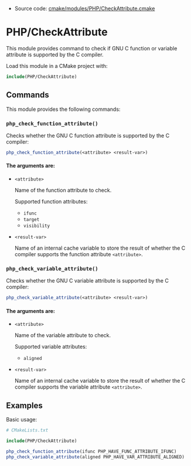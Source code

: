 <!-- This is auto-generated file. -->
* Source code: [cmake/modules/PHP/CheckAttribute.cmake](https://github.com/petk/php-build-system/blob/master/cmake/cmake/modules/PHP/CheckAttribute.cmake)

# PHP/CheckAttribute

This module provides command to check if GNU C function or variable attribute is
supported by the C compiler.

Load this module in a CMake project with:

```cmake
include(PHP/CheckAttribute)
```

## Commands

This module provides the following commands:

### `php_check_function_attribute()`

Checks whether the GNU C function attribute is supported by the C compiler:

```cmake
php_check_function_attribute(<attribute> <result-var>)
```

#### The arguments are:

* `<attribute>`

  Name of the function attribute to check.

  Supported function attributes:

  * `ifunc`
  * `target`
  * `visibility`

* `<result-var>`

  Name of an internal cache variable to store the result of whether the C
  compiler supports the function attribute `<attribute>`.

### `php_check_variable_attribute()`

Checks whether the GNU C variable attribute is supported by the C compiler:

```cmake
php_check_variable_attribute(<attribute> <result-var>)
```

#### The arguments are:

* `<attribute>`

  Name of the variable attribute to check.

  Supported variable attributes:

  * `aligned`

* `<result-var>`

  Name of an internal cache variable to store the result of whether the C
  compiler supports the variable attribute `<attribute>`.

## Examples

Basic usage:

```cmake
# CMakeLists.txt

include(PHP/CheckAttribute)

php_check_function_attribute(ifunc PHP_HAVE_FUNC_ATTRIBUTE_IFUNC)
php_check_variable_attribute(aligned PHP_HAVE_VAR_ATTRIBUTE_ALIGNED)
```
